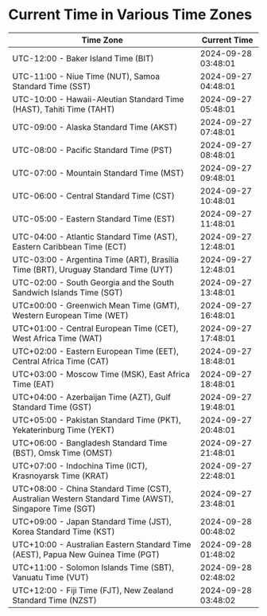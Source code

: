 # Current Time in Various Time Zones

| Time Zone | Current Time |
|-----------|--------------|
| UTC-12:00 - Baker Island Time (BIT) | 2024-09-28 03:48:01 |
| UTC-11:00 - Niue Time (NUT), Samoa Standard Time (SST) | 2024-09-27 04:48:01 |
| UTC-10:00 - Hawaii-Aleutian Standard Time (HAST), Tahiti Time (TAHT) | 2024-09-27 05:48:01 |
| UTC-09:00 - Alaska Standard Time (AKST) | 2024-09-27 07:48:01 |
| UTC-08:00 - Pacific Standard Time (PST) | 2024-09-27 08:48:01 |
| UTC-07:00 - Mountain Standard Time (MST) | 2024-09-27 09:48:01 |
| UTC-06:00 - Central Standard Time (CST) | 2024-09-27 10:48:01 |
| UTC-05:00 - Eastern Standard Time (EST) | 2024-09-27 11:48:01 |
| UTC-04:00 - Atlantic Standard Time (AST), Eastern Caribbean Time (ECT) | 2024-09-27 12:48:01 |
| UTC-03:00 - Argentina Time (ART), Brasília Time (BRT), Uruguay Standard Time (UYT) | 2024-09-27 12:48:01 |
| UTC-02:00 - South Georgia and the South Sandwich Islands Time (SGT) | 2024-09-27 13:48:01 |
| UTC±00:00 - Greenwich Mean Time (GMT), Western European Time (WET) | 2024-09-27 16:48:01 |
| UTC+01:00 - Central European Time (CET), West Africa Time (WAT) | 2024-09-27 17:48:01 |
| UTC+02:00 - Eastern European Time (EET), Central Africa Time (CAT) | 2024-09-27 18:48:01 |
| UTC+03:00 - Moscow Time (MSK), East Africa Time (EAT) | 2024-09-27 18:48:01 |
| UTC+04:00 - Azerbaijan Time (AZT), Gulf Standard Time (GST) | 2024-09-27 19:48:01 |
| UTC+05:00 - Pakistan Standard Time (PKT), Yekaterinburg Time (YEKT) | 2024-09-27 20:48:01 |
| UTC+06:00 - Bangladesh Standard Time (BST), Omsk Time (OMST) | 2024-09-27 21:48:01 |
| UTC+07:00 - Indochina Time (ICT), Krasnoyarsk Time (KRAT) | 2024-09-27 22:48:01 |
| UTC+08:00 - China Standard Time (CST), Australian Western Standard Time (AWST), Singapore Time (SGT) | 2024-09-27 23:48:01 |
| UTC+09:00 - Japan Standard Time (JST), Korea Standard Time (KST) | 2024-09-28 00:48:02 |
| UTC+10:00 - Australian Eastern Standard Time (AEST), Papua New Guinea Time (PGT) | 2024-09-28 01:48:02 |
| UTC+11:00 - Solomon Islands Time (SBT), Vanuatu Time (VUT) | 2024-09-28 02:48:02 |
| UTC+12:00 - Fiji Time (FJT), New Zealand Standard Time (NZST) | 2024-09-28 03:48:02 |
